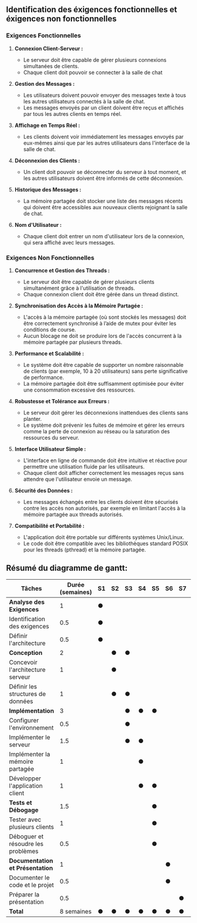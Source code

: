 ## Identification des éxigences fonctionnelles et éxigences non fonctionnelles

### Exigences Fonctionnelles

1. **Connexion Client-Serveur :**
   - Le serveur doit être capable de gérer plusieurs connexions simultanées de clients.
   - Chaque client doit pouvoir se connecter à la salle de chat

2. **Gestion des Messages :**
   - Les utilisateurs doivent pouvoir envoyer des messages texte à tous les autres utilisateurs connectés à la salle de chat.
   - Les messages envoyés par un client doivent être reçus et affichés par tous les autres clients en temps réel.

3. **Affichage en Temps Réel :**
   - Les clients doivent voir immédiatement les messages envoyés par eux-mêmes ainsi que par les autres utilisateurs dans l'interface de la salle de chat.

4. **Déconnexion des Clients :**
   - Un client doit pouvoir se déconnecter du serveur à tout moment, et les autres utilisateurs doivent être informés de cette déconnexion.

5. **Historique des Messages :**
   - La mémoire partagée doit stocker une liste des messages récents qui doivent être accessibles aux nouveaux clients rejoignant la salle de chat.

6. **Nom d'Utilisateur :**
   - Chaque client doit entrer un nom d'utilisateur lors de la connexion, qui sera affiché avec leurs messages.

### Exigences Non Fonctionnelles

1. **Concurrence et Gestion des Threads :**
   - Le serveur doit être capable de gérer plusieurs clients simultanément grâce à l'utilisation de threads.
   - Chaque connexion client doit être gérée dans un thread distinct.

2. **Synchronisation des Accès à la Mémoire Partagée :**
   - L'accès à la mémoire partagée (où sont stockés les messages) doit être correctement synchronisé à l’aide de mutex pour éviter les conditions de course.
   - Aucun blocage ne doit se produire lors de l'accès concurrent à la mémoire partagée par plusieurs threads.

3. **Performance et Scalabilité :**
   - Le système doit être capable de supporter un nombre raisonnable de clients (par exemple, 10 à 20 utilisateurs) sans perte significative de performance.
   - La mémoire partagée doit être suffisamment optimisée pour éviter une consommation excessive des ressources.

4. **Robustesse et Tolérance aux Erreurs :**
   - Le serveur doit gérer les déconnexions inattendues des clients sans planter.
   - Le système doit prévenir les fuites de mémoire et gérer les erreurs comme la perte de connexion au réseau ou la saturation des ressources du serveur.

5. **Interface Utilisateur Simple :**
   - L'interface en ligne de commande doit être intuitive et réactive pour permettre une utilisation fluide par les utilisateurs.
   - Chaque client doit afficher correctement les messages reçus sans attendre que l'utilisateur envoie un message.

6. **Sécurité des Données :**
   - Les messages échangés entre les clients doivent être sécurisés contre les accès non autorisés, par exemple en limitant l'accès à la mémoire partagée aux threads autorisés.

7. **Compatibilité et Portabilité :**
   - L'application doit être portable sur différents systèmes Unix/Linux.
   - Le code doit être compatible avec les bibliothèques standard POSIX pour les threads (pthread) et la mémoire partagée.

## Résumé du diagramme de gantt:

| Tâches                          | Durée (semaines) | S1 | S2 | S3 | S4 | S5 | S6 | S7 | S8 |
|---------------------------------|------------------|----|----|----|----|----|----|----|----|
| **Analyse des Exigences**       | 1                | ●  |    |    |    |    |    |    |    |
| Identification des exigences     | 0.5              | ●  |    |    |    |    |    |    |    |
| Définir l'architecture           | 0.5              | ●  |    |    |    |    |    |    |    |
| **Conception**                  | 2                |    | ●  | ●  |    |    |    |    |    |
| Concevoir l'architecture serveur  | 1                |    | ●  |    |    |    |    |    |    |
| Définir les structures de données | 1                |    | ●  | ●  |    |    |    |    |    |
| **Implémentation**              | 3                |    |    | ●  | ●  | ●  |    |    |    |
| Configurer l'environnement       | 0.5              |    |    | ●  |    |    |    |    |    |
| Implémenter le serveur           | 1.5              |    |    | ●  | ●  |    |    |    |    |
| Implémenter la mémoire partagée   | 1                |    |    |    | ●  |    |    |    |    |
| Développer l'application client   | 1                |    |    |    | ●  | ●  |    |    |    |
| **Tests et Débogage**           | 1.5              |    |    |    |    | ●  |    |    |    |
| Tester avec plusieurs clients     | 1                |    |    |    |    | ●  |    |    |    |
| Déboguer et résoudre les problèmes| 0.5              |    |    |    |    | ●  |    |    |    |
| **Documentation et Présentation**| 1                |    |    |    |    |    | ●  |    |    |
| Documenter le code et le projet   | 0.5              |    |    |    |    |    | ●  |    |    |
| Préparer la présentation         | 0.5              |    |    |    |    |    |    | ●  |    |
| **Total**                        | 8 semaines       | ●  | ●  | ●  | ●  | ●  | ●  | ●  | ●  |
